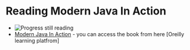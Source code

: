 # Reading Modern Java In Action

- ![Progress](https://progress-bar.dev/1٦/?title=done) still reading
- [Modern Java In Action] - you can access the book from here [Oreilly learning platfrom]




[Modern Java In Action]: https://learning.oreilly.com/library/view/modern-java-in/9781617293566/
